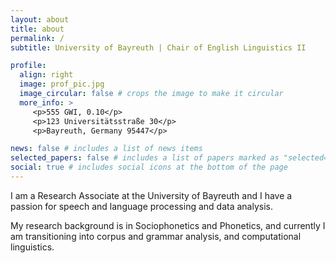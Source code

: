 ```yaml
---
layout: about
title: about
permalink: /
subtitle: University of Bayreuth | Chair of English Linguistics II

profile:
  align: right
  image: prof_pic.jpg
  image_circular: false # crops the image to make it circular
  more_info: >
     <p>555 GWI, 0.10</p>
     <p>123 Universitätsstraße 30</p>
     <p>Bayreuth, Germany 95447</p>

news: false # includes a list of news items
selected_papers: false # includes a list of papers marked as "selected={true}"
social: true # includes social icons at the bottom of the page
---
```


I am a Research Associate at the University of Bayreuth and I have a passion for speech and language processing and data analysis.

My research background is in Sociophonetics and Phonetics, and currently I am transitioning into corpus and grammar analysis, and computational linguistics.
